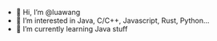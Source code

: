 - 👋 Hi, I’m @luawang
- 👀 I’m interested in Java, C/C++, Javascript, Rust, Python...
- 🌱 I’m currently learning Java stuff


<!-- - 💞️ I’m looking to collaborate on ...
- 📫 How to reach me ... -->

<!---
luawang/luawang is a ✨ special ✨ repository because its `README.md` (this file) appears on your GitHub profile.
You can click the Preview link to take a look at your changes.
--->
